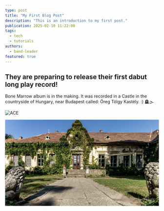 ```yaml
---
type: post
title: "My First Blog Post"
description: "This is an introduction to my first post."
publication: 2025-02-10 11:22:00
tags:
  - tech
  - tutorials
authors:
  - band-leader
featured: true
---
```


## They are preparing to release their first dabut long play record!

Bone Marrow album is in the making. It was recorded in a Castle in the countryside of Hungary, near Budapest called: Öreg Tölgy Kastély. :) 🪦🌫

![ACE](https://media0.giphy.com/media/v1.Y2lkPTc5MGI3NjExenVtbmF0ODI1YWM3MWQ1ZWdheWF5NTg1dXN2bWNlbmY5OHJvZGxnYyZlcD12MV9pbnRlcm5hbF9naWZfYnlfaWQmY3Q9Zw/40M8MH9x9lDxaHA51d/giphy.gif)

![My Image](./assets/cover.png)


